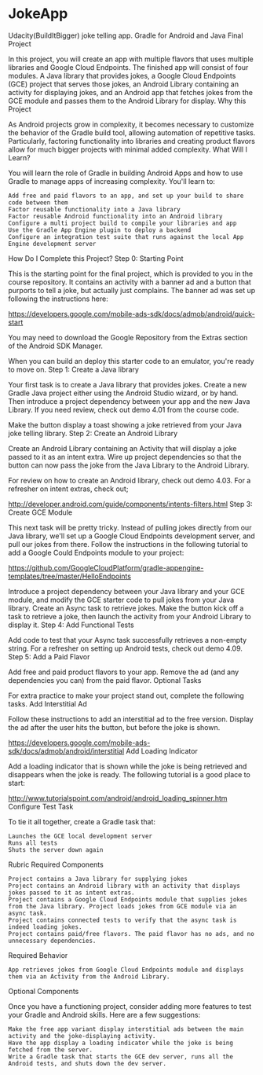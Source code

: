 # JokeApp
Udacity(BuildItBigger) joke telling app.
Gradle for Android and Java Final Project

In this project, you will create an app with multiple flavors that uses multiple libraries and Google Cloud Endpoints. The finished app will consist of four modules. A Java library that provides jokes, a Google Cloud Endpoints (GCE) project that serves those jokes, an Android Library containing an activity for displaying jokes, and an Android app that fetches jokes from the GCE module and passes them to the Android Library for display.
Why this Project

As Android projects grow in complexity, it becomes necessary to customize the behavior of the Gradle build tool, allowing automation of repetitive tasks. Particularly, factoring functionality into libraries and creating product flavors allow for much bigger projects with minimal added complexity.
What Will I Learn?

You will learn the role of Gradle in building Android Apps and how to use Gradle to manage apps of increasing complexity. You'll learn to:

    Add free and paid flavors to an app, and set up your build to share code between them
    Factor reusable functionality into a Java library
    Factor reusable Android functionality into an Android library
    Configure a multi project build to compile your libraries and app
    Use the Gradle App Engine plugin to deploy a backend
    Configure an integration test suite that runs against the local App Engine development server

How Do I Complete this Project?
Step 0: Starting Point

This is the starting point for the final project, which is provided to you in the course repository. It contains an activity with a banner ad and a button that purports to tell a joke, but actually just complains. The banner ad was set up following the instructions here:

https://developers.google.com/mobile-ads-sdk/docs/admob/android/quick-start

You may need to download the Google Repository from the Extras section of the Android SDK Manager.

When you can build an deploy this starter code to an emulator, you're ready to move on.
Step 1: Create a Java library

Your first task is to create a Java library that provides jokes. Create a new Gradle Java project either using the Android Studio wizard, or by hand. Then introduce a project dependency between your app and the new Java Library. If you need review, check out demo 4.01 from the course code.

Make the button display a toast showing a joke retrieved from your Java joke telling library.
Step 2: Create an Android Library

Create an Android Library containing an Activity that will display a joke passed to it as an intent extra. Wire up project dependencies so that the button can now pass the joke from the Java Library to the Android Library.

For review on how to create an Android library, check out demo 4.03. For a refresher on intent extras, check out;

http://developer.android.com/guide/components/intents-filters.html
Step 3: Create GCE Module

This next task will be pretty tricky. Instead of pulling jokes directly from our Java library, we'll set up a Google Cloud Endpoints development server, and pull our jokes from there. Follow the instructions in the following tutorial to add a Google Could Endpoints module to your project:

https://github.com/GoogleCloudPlatform/gradle-appengine-templates/tree/master/HelloEndpoints

Introduce a project dependency between your Java library and your GCE module, and modify the GCE starter code to pull jokes from your Java library. Create an Async task to retrieve jokes. Make the button kick off a task to retrieve a joke, then launch the activity from your Android Library to display it.
Step 4: Add Functional Tests

Add code to test that your Async task successfully retrieves a non-empty string. For a refresher on setting up Android tests, check out demo 4.09.
Step 5: Add a Paid Flavor

Add free and paid product flavors to your app. Remove the ad (and any dependencies you can) from the paid flavor.
Optional Tasks

For extra practice to make your project stand out, complete the following tasks.
Add Interstitial Ad

Follow these instructions to add an interstitial ad to the free version. Display the ad after the user hits the button, but before the joke is shown.

https://developers.google.com/mobile-ads-sdk/docs/admob/android/interstitial
Add Loading Indicator

Add a loading indicator that is shown while the joke is being retrieved and disappears when the joke is ready. The following tutorial is a good place to start:

http://www.tutorialspoint.com/android/android_loading_spinner.htm
Configure Test Task

To tie it all together, create a Gradle task that:

    Launches the GCE local development server
    Runs all tests
    Shuts the server down again

Rubric
Required Components

    Project contains a Java library for supplying jokes
    Project contains an Android library with an activity that displays jokes passed to it as intent extras.
    Project contains a Google Cloud Endpoints module that supplies jokes from the Java library. Project loads jokes from GCE module via an async task.
    Project contains connected tests to verify that the async task is indeed loading jokes.
    Project contains paid/free flavors. The paid flavor has no ads, and no unnecessary dependencies.

Required Behavior

    App retrieves jokes from Google Cloud Endpoints module and displays them via an Activity from the Android Library.

Optional Components

Once you have a functioning project, consider adding more features to test your Gradle and Android skills. Here are a few suggestions:

    Make the free app variant display interstitial ads between the main activity and the joke-displaying activity.
    Have the app display a loading indicator while the joke is being fetched from the server.
    Write a Gradle task that starts the GCE dev server, runs all the Android tests, and shuts down the dev server.
